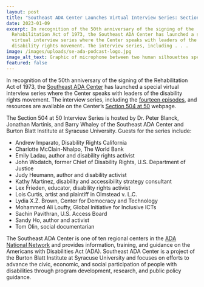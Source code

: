 ```yaml
---
layout: post
title: "Southeast ADA Center Launches Virtual Interview Series: Section 504 at 50 "
date: 2023-01-09
excerpt: In recognition of the 50th anniversary of the signing of the
  Rehabilitation Act of 1973, the Southeast ADA Center has launched a special
  virtual interview series where the Center speaks with leaders of the
  disability rights movement. The interview series, including . . .
image: /images/uploads/se-ada-podcast-logo.jpg
image_alt_text: Graphic of microphone between two human silhouettes speaking to each other
featured: false
---
```

In recognition of the 50th anniversary of the signing of the Rehabilitation Act of 1973, the [Southeast ADA Center](https://adasoutheast.org/) has launched a special virtual interview series where the Center speaks with leaders of the disability rights movement. The interview series, including the [fourteen episodes](https://section504at50.org/episodes/), and resources are available on the Center’s [Section 504 at 50](https://section504at50.org/) webpage. 

The Section 504 at 50 Interview Series is hosted by Dr. Peter Blanck, Jonathan Martinis, and Barry Whaley of the Southeast ADA Center and Burton Blatt Institute at Syracuse University. Guests for the series include:

* Andrew Imparato, Disability Rights California
* Charlotte McClain-Nhalpo, The World Bank 
* Emily Ladau, author and disability rights activist 
* John Wodatch, former Chief of Disability Rights, U.S. Department of Justice 
* Judy Heumann, author and disability activist 
* Kathy Martinez, disability and accessibility strategy consultant 
* Lex Frieden, educator, disability rights activist
* Lois Curtis, artist and plaintiff in Olmstead v. L.C.
* Lydia X.Z. Brown, Center for Democracy and Technology
* Mohammed Ali Loufty, Global Initiative for Inclusive ICTs 
* Sachin Pavithran, U.S. Access Board
* Sandy Ho, author and activist
* Tom Olin, social documentarian

The Southeast ADA Center is one of ten regional centers in the [ADA National Network](https://adata.org/) and provides information, training, and guidance on the Americans with Disabilities Act (ADA). Southeast ADA Center is a project of the Burton Blatt Institute at Syracuse University and focuses on efforts to advance the civic, economic, and social participation of people with disabilities through program development, research, and public policy guidance.
